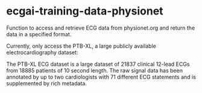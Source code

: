 # ecgai-training-data-physionet

Function to access and retrieve ECG data from physionet.org and return the data in a specified format.

Currently, only access the PTB-XL, a large publicly available electrocardiography dataset: 

The PTB-XL ECG dataset is a large dataset of 21837 clinical 12-lead ECGs from 18885 patients of 10 second 
length. The raw signal data has been annotated by up to two cardiologists with 71 different ECG statements 
and is supplemented by rich metadata.
